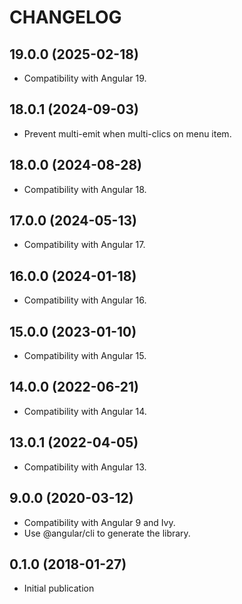 # CHANGELOG

## 19.0.0 (2025-02-18)

- Compatibility with Angular 19.

## 18.0.1 (2024-09-03)

- Prevent multi-emit when multi-clics on menu item.

## 18.0.0 (2024-08-28)

- Compatibility with Angular 18.

## 17.0.0 (2024-05-13)

- Compatibility with Angular 17.

## 16.0.0 (2024-01-18)

- Compatibility with Angular 16.

## 15.0.0 (2023-01-10)

- Compatibility with Angular 15.

## 14.0.0 (2022-06-21)

- Compatibility with Angular 14.

## 13.0.1 (2022-04-05)

- Compatibility with Angular 13.

## 9.0.0 (2020-03-12)

- Compatibility with Angular 9 and Ivy.
- Use @angular/cli to generate the library.

## 0.1.0 (2018-01-27)

- Initial publication
